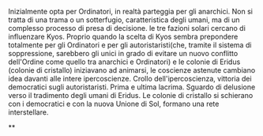 Inizialmente opta per Ordinatori, in realtà parteggia per gli anarchici. Non si tratta di una trama o un sotterfugio, caratteristica degli umani, ma di un complesso processo di presa di decisione. le tre fazioni solari cercano di influenzare Kyos. Proprio quando la scelta di Kyos sembra prepondere totalmente per gli Ordinatori e per gli autoristaristi(che, tramite il sistema di soppressione, sarebbero gli unici in grado di evitare un nuovo conflitto dell'Ordine come quello tra anarchici e Ordinatori) e le colonie di Eridus (colonie di cristallo) iniziavano ad animarsi, le coscienze astenute cambiano idea davanti alle intere ipercoscienze. Crollo dell'ipercoscienza, vittoria dei democratici sugli autoristaristi. Prima e ultima lacrima. Sguardo di delusione verso il tradimento degli umani di Eridus. Le colonie di cristallo si schierano con i democratici e con la nuova Unione di Sol, formano una rete interstellare.

**